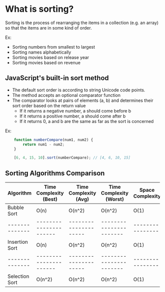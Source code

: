 # What is sorting?

Sorting is the process of rearranging the items in a collection (e.g. an array) so that the items are in some kind of order.

Ex:

- Sorting numbers from smallest to largest
- Sorting names alphabetically
- Sorting movies based on release year
- Sorting movies based on revenue

## JavaScript's built-in sort method

- The default sort order is according to string Unicode code points.
- The method accepts an optional comparator function
- The comparator looks at pairs of elements (a, b) and determines their sort order based on the return value
  - If it returns a negative number, a should come before b
  - If it returns a positive number, a should come after b
  - If it returns 0, a and b are the same as far as the sort is concerned

Ex:

```JavaScript
    function numberCompare(num1, num2) {
        return num1 - num2;
    }

    [6, 4, 15, 10].sort(numberCompare); // [4, 6, 10, 15]
```

## Sorting Algorithms Comparison

|Algorithm     |Time Complexity (Best)|Time Complexity (Avg)|Time Complexity (Worst)|Space Complexity|
|--------------|----------------------|---------------------|-----------------------|----------------|
|Bubble Sort   |    O(n)              |    O(n^2)           |       O(n^2)          |      O(1)      |
|--------------|----------------------|---------------------|-----------------------|----------------|
|Insertion Sort|    O(n)              |    O(n^2)           |       O(n^2)          |      O(1)      |
|--------------|----------------------|---------------------|-----------------------|----------------|
|Selection Sort|    O(n^2)            |    O(n^2)           |       O(n^2)          |      O(1)      |

